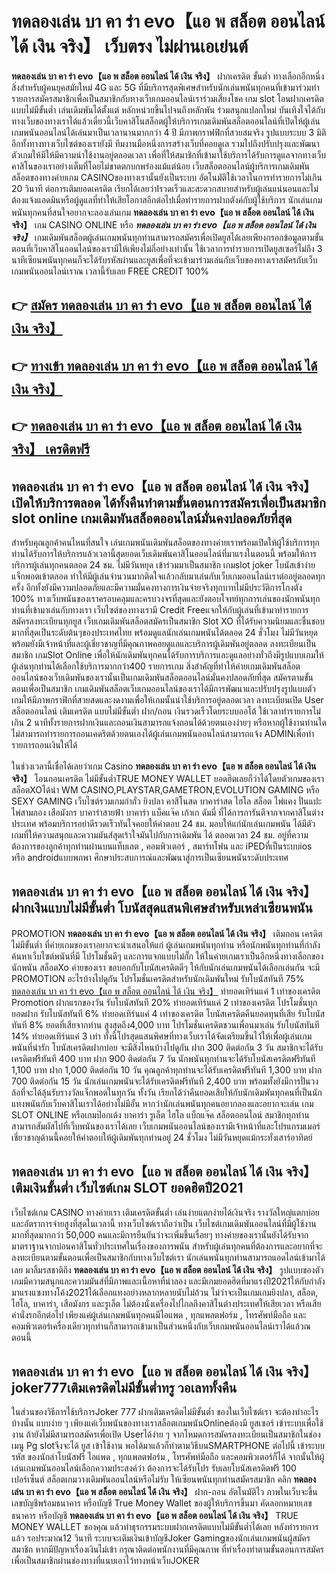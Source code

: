 # ทดลองเล่น บา คา ร่า evo【แอ พ สล็อต ออนไลน์ ได้ เงิน จริง】  เว็บตรง ไม่ผ่านเอเย่นต์

**ทดลองเล่น บา คา ร่า evo【แอ พ สล็อต ออนไลน์ ได้ เงิน จริง】** ฝากเครดิต ขั้นต่ำ  ทางเลือกอีกหนึ่งสิ่งสำหรับผู้คนยุคสมัยใหม่ 4G และ 5G ที่มีบริการสุดพิเศษสำหรับนักเล่นพนันทุกคนที่เข้ามาร่วมทำรายการสมัครสมาชิกเพื่อเป็นสมาชิกกับทางเว็บเกมออนไลน์เราร่วมเสี่ยงโชค เกม slot  โอนฝากเครดิตแบบไม่มีขั้นต่ำ เล่นเดิมพันได้ตั้งแต่ หลักหน่วยขึ้นไปจนถึงหลักพัน ร่วมสนุกแปลกใหม่ บันเทิงใจได้กับทางเว็บของทางเราได้แล้วเดี๋ยวนี้เว็บคาสิโนสล็อตผู้ให้บริการเกมเดิมพันสล็อตออนไลน์ที่เปิดให้ผู้เล่นเกมพนันออนไลน์ได้เล่นมาเป็นเวลานานมากกว่า 4 ปี มีภาพกราฟฟิกที่สวยสมจริง รูปแบบระบบ 3 มิติ
อีกทั้งทางทางเว็บไซต์ของเรายังมี ทีมงานมือหนึ่งการสร้างเว็บที่คอยดูเล  รวมไปถึงปรับปรุงและพัฒนาตัวเกมให้มีให้มีความน่าใช้งานอยู่ตลอดเวลา เพื่อที่ให้สมาชิกที่เข้ามาใช้บริการได้รับการดูแลจากทางเว็บคาสิโนของเราอย่างเต็มที่โดยไม่ขาดตกบกพร่องแม้แต่น้อย เว็บสล็อตออนไลน์ผู้บริการเกมเดิมพันสล็อตของทางค่ายเกม CASINOของทางเรานั้นยังเป็นระบบ อัตโนมัติใช้เวลาในการทำรายการไม่เกิน 20 วินาที ต่อการเติมยอดเครดิต เรียกได้เลยว่าIรวดเร็วและสะดวกสบายสำหรับผู้เล่นแน่นอนและไม่ต้องแจ้งแอดมินหรือผู้ดูแลที่ทำให้เสียโอกาสอีกต่อไปเมื่อทำรายการฝากตังค์กับผู้ใช้บริการ
นักเล่นเกมพนันทุกคนที่สนใจอยากจะลองเล่นเกม **ทดลองเล่น บา คา ร่า evo【แอ พ สล็อต ออนไลน์ ได้ เงิน จริง】** เกม CASINO ONLINE หรือ ***ทดลองเล่น บา คา ร่า evo【แอ พ สล็อต ออนไลน์ ได้ เงิน จริง】*** เกมเดิมพันสล็อตผู้เล่นเกมพนันทุกท่านสามารถสมัครเพื่อเปิดยูสได้เลยเพียงกรอกข้อมูลตามขั้นตอนที่เว็บคาสิโนออนไลน์ของเรามีให้เพียงไม่กี่อย่างเท่านั้น ใช้เวลาการทำรายการเปิดยูสเซอร์ไม่ถึง 3 นาทีเซียนพนันทุกคนก็จะได้รับรหัสผ่านและยูสเพื่อที่จะเข้ามาร่วมเล่นกับเว็บของทางเราสมัครกับเว็บเกมพนันออนไลน์เราณ เวลานี้รับเลย FREE CREDIT 100%

## 👉 [สมัคร ทดลองเล่น บา คา ร่า evo【แอ พ สล็อต ออนไลน์ ได้ เงิน จริง】](https://archa888.com/)
## 👉 [ทางเข้า ทดลองเล่น บา คา ร่า evo【แอ พ สล็อต ออนไลน์ ได้ เงิน จริง】](https://archa888.com/)
## 👉 [ทดลองเล่น บา คา ร่า evo【แอ พ สล็อต ออนไลน์ ได้ เงิน จริง】 เครดิตฟรี](https://archa888.com/)

## ทดลองเล่น บา คา ร่า evo【แอ พ สล็อต ออนไลน์ ได้ เงิน จริง】 เปิดให้บริการตลอด ได้ทั้งคืนทำตามขั้นตอนการสมัครเพื่อเป็นสมาชิก slot online เกมเดิมพันสล็อตออนไลน์มั่นคงปลอดภัยที่สุด

สำหรับคุณลูกค้าคนไหนที่สนใจ เล่นเกมพนันเดิมพันสล็อตของทางค่ายเราพร้อมเปิดให้ผู้ใช้บริการทุกท่านได้รับการให้บริการแล้วเวลานี้สุดยอดเว็บเดิมพันคาสิโนออนไลน์ที่มาแรงในตอนนี้ พร้อมให้การบริการผู้เล่นทุกคนตลอด 24 ชม. ไม่มีวันหยุด เข้าร่วมมาเป็นสมาชิก เกมslot joker โบนัสเข้าง่าย แจ็กพอตเข้าตลอด ทำให้มีผู้เล่นจำนวนมากติดใจแล้วกลับมาเล่นกับเว็บเกมออนไลน์เราต่ออยู่ตลอดทุกครั้ง อีกทั้งยังมีความปลอดภัยและมีความมั่นคงทางการเงินจ่ายจริงทุกบาทไม่มีประวัติการโกงตัง 100% ทางเว็บพนันของเราครอบคลุมและครบวงจรที่สุดและยังตอบโจทย์ทุกการเล่นของนักพนันทุกท่านที่เข้ามาเล่นกับทางเรา
เว็บไซต์ของทางเรามี Credit Freeแจกให้กับผู้เล่นที่เข้ามาทำรายการสมัครลงทะเบียนทุกยูส เว็บเกมเดิมพันสล็อตสมัครเป็นสมาชิก Slot XO ที่ได้รับความนิยมและชื่นชอบมากที่สุดเป็นระดับต้นๆของประเทศไทย พร้อมดูแลนักเล่นเกมพนันได้ตลอด 24 ชั่วโมง ไม่มีวันหยุดพร้อมยังมีเจ้าหน้าที่และผู้เชี่ยวชาญที่มีคุณภาพคอยดูแลและบริการผู้เดิมพันอยู่ตลอด ลงทะเบียนเป็นสมาชิก เกมSlot Online เพื่อให้นักเดิมพันทุกคนได้รับการบริการและดูแลอย่างทั่วถึงมีรูปแบบเกมให้ผู้เล่นทุกท่านได้เลือกใช้บริการมากกว่า400 รายการเกม
สิ่งสำคัญที่ทำให้ค่ายเกมเดิมพันสล็อตออนไลน์ของเว็บเดิมพันของเรานั้นเป็นเกมเดิมพันสล็อตออนไลน์มั่นคงปลอดภัยที่สุด สมัครตามขั้นตอนเพื่อเป็นสมาชิก  เกมเดิมพันสล็อตเว็บเกมออนไลน์ของเราได้มีการพัฒนาและปรับปรุงรูปแบบตัวเกมให้มีภาพกราฟิกที่สวยสดและงดงามเพื่อให้เกมนั้นน่าใช้บริการอยู่ตลอดเวลา ลงทะเบียนเปิด User สล็อตออนไลน์ เติมเครดิต แบบไม่มีขั้นต่ำ ฝาก/ถอน เงินรวดเร็วโดยระบบออโต้ ใช้เวลาทำรายการไม่เกิน 2 นาทีทั้งรายการฝากเงินและถอนเงินสามารถแจ้งถอนได้ด้วยตนเองง่ายๆ หรือหากผู้ใช้งานท่านใดไม่สามารถทำรายการถอนเคดริตด้วยตนเองได้ผู้เล่นเกมพนันออนไลน์สามารถแจ้ง ADMINเพื่อทำรายการถอนเงินให้ได้

ในช่วงเวลานี้เชื่อได้เลยว่าเกม Casino **ทดลองเล่น บา คา ร่า evo【แอ พ สล็อต ออนไลน์ ได้ เงิน จริง】** โอนถอนเครดิต ไม่มีขั้นต่ำTRUE MONEY WALLET ยอดฮิตเลยก็ว่าได้โดยตัวเกมของเรา สล็อตXOได้นำ  WM CASINO,PLAYSTAR,GAMETRON,EVOLUTION GAMING หรือ SEXY GAMING เว็บไซต์รวมเกมกำถั่ว  ยิงปลา คาสิโนสด บาคาร่าสด ไฮโล สล็อต ไพ่แคง ปั่นแปะ ไพ่สามกอง เสือมังกร บาคาร่าสายฟ้า บาคาร่า แบ็คแจ๊ค เก้าเก ดัมมี่ ที่ได้การการันตีจากจากคาสิโนต่างประเทศ พร้อมบริการอย่าดีรวดเร็วทันใจคอยให้คำตอบ 24 ชม. มอบให้แก่นักเล่นเกมพนัน ได้มีตัวเกมที่ให้ความสนุกและความมันส์สุดเร้าใจมันไปกับการเดิมพัน ได้ ตลอดเวลา 24 ชม. อยู่ที่ความต้องการของลูกค้าทุกท่านผ่านบนแท็บเลต , คอมพิวเตอร์ , สมาร์ทโฟน และ iPEDที่เป็นระบบios หรือ androidแบบพกพา ศึกษาประสบการณ์และพัฒนาสู่การเป็นเซียนพนันระดับประเทศ

## ทดลองเล่น บา คา ร่า evo【แอ พ สล็อต ออนไลน์ ได้ เงิน จริง】 ฝากเงินแบบไม่มีขั้นต่ำ โบนัสสุดแสนพิเศษสำหรับเหล่าเซียนพนัน

 PROMOTION  **ทดลองเล่น บา คา ร่า evo【แอ พ สล็อต ออนไลน์ ได้ เงิน จริง】** เติมถอน เครดิตไม่มีขั้นต่ำ ที่ค่ายเกมของเราอยากจะนำเสนอให้แก่  ผู้เล่นเกมพนันทุกท่าน หรือนักพนันทุกท่านที่กำลังค้นหาเว็บไซต์พนันที่มี โปรโมชั่นดีๆ และการแจกแบบไม่กั๊ก ให้ในค่ายเกมเราเป็นอีกหนึ่งทางเลือกของนักพนัน สล็อตXo ค่ายของเรา ขอบอกกับโบนัสเครดิตดีๆ ให้กับนักเล่นเกมพนันได้เลือกเล่นกัน จะมี PROMOTION อะไรบ้างไปดูกัน
โปรโมชั่นเครดิตสำหรับนักเดิมพันใหม่ รับโบนัสทันที 75% [ทดลองเล่น บา คา ร่า evo【แอ พ สล็อต ออนไลน์ ได้ เงิน จริง】](https://archa888.com/) ทำยอดเทิร์นแค่ 1 เท่าของเครดิต
 Promotion ฝากแรกของวัน รับโบนัสทันที 20% ทำยอดเทิร์นแค่ 2 เท่าของเครดิต
โปรโมชั่นทุกยอดฝาก รับโบนัสทันที 6% ทำยอดเทิร์นแค่ 4 เท่าของเครดิต
โบนัสเครดิตคืนยอดทุนที่เสีย รับโบนัสทันที 8% ยอดที่เสียจากท่าน สูงสุดถึง4,000 บาท
โปรโมชั่นเครดิตชวนเพื่อนมาเล่น รับโบนัสทันที 14% ทำยอดเทิร์นแค่ 3 เท่า
ทั้งนี้โปรสุดแสนพิศษที่ทางเว็บเราได้จัดเตรียมขึ้นไว้ให้เพื่อผู้เล่นเกมพนันที่น่ารัก โบนัสเครดิตฝากบ่อย จะมีสิ่งไหนบ้างไปดูกัน
ฝาก 300 ติดต่อกัน 3 วัน สมาชิกจะได้รับเครดิตฟรีทันที 400 บาท
ฝาก 900 ติดต่อกัน 7 วัน นักพนันทุกท่านจะได้รับโบนัสเครดิตฟรีทันที 1,100 บาท
ฝาก 1,000 ติดต่อกัน 10 วัน คุณลูกค้าทุกท่านจะได้รับเครดิตฟรีทันที 1,300 บาท
ฝาก 700 ติดต่อกัน 15 วัน นักเล่นเกมพนันจะได้รับเครดิตฟรีทันที 2,400 บาท
พร้อมทั้งยังมีการปั่นวงล้อที่จะได้ลุ้นรับรางวัลแจ็กพอตในทุกวัน ทั้งวัน เรียกได้ว่าคืนยอดเสียให้กับนักเดิมพันทุกคนที่เป็นนักแทงพนันกับเว็บคาสิโนเราได้อย่างไม่มีอั้น หากว่านักเล่นพนันทุกคนอยากลองและอยากจะเล่น เกม SLOT ONLINE  หรือเกมป๊อกเด้ง บาคาร่า รูเล็ต ไฮโล แบ็กแจ๊ค สล็อตออนไลน์ สมาชิกทุกท่านสามารถสัมผัสไปที่เว็บพนันของเราได้เลย เว็บเกมพนันออนไลน์ของเรามีเจ้าหน้าที่และโปรแกรมเมอร์เชี่ยวชาญด้านนี้คอยให้คำตอบให้ผู้เดิมพันทุกท่านอยู่ 24 ชั่วโมง ไม่มีวันหยุดแม้กระทั่งเสาร์อาทิตย์

## ทดลองเล่น บา คา ร่า evo【แอ พ สล็อต ออนไลน์ ได้ เงิน จริง】 เติมเงินขั้นต่ำ  เว็บไซต์เกม SLOT ยอดฮิตปี2021

เว็บไซต์เกม CASINO ทางค่ายเรา เติมเครดิตขั้นต่ำ เล่นง่ายแตกง่ายได้เงินจริง รางวัลใหญ่แตกบ่อยและอัตราการจ่ายสูงที่สุดในเวลานี้ ทางเว็บไซต์เราถือว่าเป็น เว็บไซต์เกมเดิมพันออนไลน์ที่มีผู้ใช้งานมากที่สุดมากกว่า 50,000 คนและมีการยืนยันว่าจะเพิ่มขึ้นเรื่อยๆ ทางค่ายของเรานั้นยังได้รับจากมาตราฐานจากบ่อนคาสิโนทั่วประเทศในเรื่องของการพนัน สำหรับผู้เล่นทุกคนที่ต้องการและอยากที่จะลงทะเบียนตามขั้นตอนเพื่อเป็นสมาชิกกับทางเว็บไซต์เรา นักเล่นพนันทุกท่านสามารถแอดไลน์เข้ามาได้เลย
	มาลิ้มรสชาติถึง **ทดลองเล่น บา คา ร่า evo【แอ พ สล็อต ออนไลน์ ได้ เงิน จริง】** รูปแบบของตัวเกมมีความสนุกและความมันส์ที่มีภาพและเนื้อหาที่น่าลอง และมีเกมยอดฮิตที่มาแรงปี2021ให้กับกำลังมาแรงแซงทางโค้ง2021ได้เลือกแทงอย่างหลากหลายนับไม่ถ้วน  ไม่ว่าจะเป็นเกมเกมยิงปลา, สล็อต, ไฮโล, บาคาร่า, เสือมังกร และรูเล็ต ไม่ต้องนั่งเครื่องไปไกลถึงคาสิโนต่างประเทศให้เสียเวลา หรือเสียค่านั่งรถอีกต่อไป เพียงแค่ผู้เล่นเกมพนันทุกคนมีไอแพด , ทุกแพลตฟอร์ม , โทรศัพท์มือถือ และคอมพิวเตอร์เครื่องเดียวทุกท่านก็สามารถเข้ามาเป็นส่วนหนึ่งกับเว็บเกมพนันออนไลน์เราได้แล้วณ ตอนนี้

## ทดลองเล่น บา คา ร่า evo【แอ พ สล็อต ออนไลน์ ได้ เงิน จริง】 joker777เติมเครดิตไม่มีขั้นต่ำทรู วอเลททั้งคืน

ในส่วนของวิธีการใช้บริการJoker 777 ฝากเติมเครดิตไม่มีขั้นต่ำ ของในเว็บไซต์เรา จะต้องทำอะไรบ้างนั้น แบบง่าย ๆ เพียงแค่เว็บพนันของทางเราสล็อตเกมพนันOnlineต้องมี ยูสเซอร์ เข้าระบบเพื่อใช้งาน ถ้ายังไม่มีสามารถสมัครเพื่อเปิด Userได้ง่าย ๆ จากโหมดการสมัครลงทะเบียนเป็นสมาชิกในช่อง เมนู Pg slotจึงจะได้ ยูส เข้าใช้งาน พอได้มาแล้วก็ทำตามวิธีบนSMARTPHONE ต่อไปนี้
เข้าระบบ รหัส  ของนักล่าโบนัสฟรี ไอแพด , ทุกแพลตฟอร์ม , โทรศัพท์มือถือ และคอมพิวเตอร์ก็ได้
จากนั้นให้ผู้เล่นเกมพนันออนไลน์เลือกความประสงค์ว่า ต้องการจะได้รับโปร รับเลยโบนัสเครดิตฟรี 100 เปอร์เซ็นต์ สล็อตเกมวางเดิมพันออนไลน์หรือไม่รับ
ให้เซียนพนันทุกท่านสมัครสมาชิก คลิก **ทดลองเล่น บา คา ร่า evo【แอ พ สล็อต ออนไลน์ ได้ เงิน จริง】** ฝาก-ถอน อัตโนมัติไว ภาพในเว็บจะขึ้นเลขบัญชีพร้อมธนาคาร หรือบัญชี True Money Wallet ของผู้ให้บริการขึ้นมา
คัดลอกหมายเลขธนาคาร หรือบัญชี **ทดลองเล่น บา คา ร่า evo【แอ พ สล็อต ออนไลน์ ได้ เงิน จริง】** TRUE MONEY WALLET ของคุณ แล้วทำธุรกรรมระบบฝากเครดิตแบบไม่มีขั้นต่ำได้เลย
หลังทำรายการแล้ว รอประมาณ12 วินาที ระบบจะเติมเงินเข้าบัญชีJoker Gamingของนักเล่นเกมพนันผู้สมัครสมาชิก
หากมีปัญหาเรื่องเงินไม่เข้า กรุณาติดต่อพนักงานที่มีคุณภาพ ที่ทำเรื่องทำตามขั้นตอนการสมัครเพื่อเป็นสมาชิกผ่านช่องทางที่แนบเอาไว้ทางหน้าเว็บJOKER


